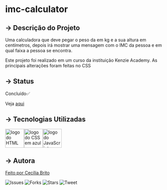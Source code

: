 # imc-calculator

## → Descrição do Projeto

<p>Uma calculadora que deve pegar o peso da em kg e a sua altura em centímetros, depois irá mostrar uma mensagem com o IMC da pessoa e em qual faixa a pessoa se encontra.</p>

<p>Este projeto foi realizado em um curso da instituição Kenzie Academy. As principais alterações foram feitas no CSS</p>

## → Status

<p>Concluído✅</p>
<p> Veja <a href='https://cecilia-brito.github.io/bmi-calculator/'>aqui</a>

## → Tecnologias Utilizadas

<a href='https://developer.mozilla.org/pt-BR/docs/Web/HTML'><img src="https://cdn.jsdelivr.net/gh/devicons/devicon/icons/html5/html5-original.svg" alt='logo do HTML em laranja' width ='60' height='60'/></a><a href='https://developer.mozilla.org/pt-BR/docs/Web/CSS'><img src="https://cdn.jsdelivr.net/gh/devicons/devicon/icons/css3/css3-original.svg" alt='logo do CSS em azul'  width ='60' height='60'/></a><a href='https://developer.mozilla.org/pt-BR/docs/Web/JavaScript'><img src="https://cdn.jsdelivr.net/gh/devicons/devicon/icons/javascript/javascript-original.svg" alt='logo do JavaScript em amarelo'  width ='60' height='60' /></a>

## → Autora

<p><a href="https://www.linkedin.com/in/cec%C3%ADlia-brito-santos-a22193170/">Feito por Cecília Brito</a></p>

![Issues](https://img.shields.io/github/issues/cecilia-brito/imc-calculator)
![Forks](https://img.shields.io/github/forks/cecilia-brito/imc-calculator)
![Stars](https://img.shields.io/github/stars/cecilia-brito/imc-calculator)
![Tweet](https://img.shields.io/twitter/url?url=https%3A%2F%2Fgithub.com%2Fcecilia-brito%2Fimc-calculator)
